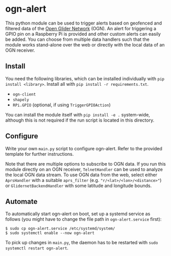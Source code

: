 # ogn-alert

This python module can be used to trigger alerts based on geofenced and filtered data of the [Open Glider Network](https://www.glidernet.org/) (OGN).
An alert for triggering a GPIO pin on a Raspberry Pi is provided and other custom alerts can easily be added.
You can choose from multiple data handlers such that the module works stand-alone over the web or directly with the local data of an OGN receiver.

## Install

You need the following libraries, which can be installed individually with `pip install <library>`.
Install all with `pip install -r requirements.txt`.
- `ogn-client`
- `shapely`
- `RPi.GPIO` (optional, if using `TriggerGPIOAction`)

You can install the module itself with `pip install -e .` system-wide, although this is not required if the run script is located in this directory.

## Configure

Write your own `main.py` script to configure ogn-alert.
Refer to the provided template for further instructions.

Note that there are multiple options to subscribe to OGN data.
If you run this module directly on an OGN receiver, `TelnetHandler` can be used to analyze the local OGN data stream.
To use OGN data from the web, select either `AprsHandler` with a suitable `aprs_filter` (e.g. `"r/<lat>/<lon>/<distance>"`) or `GlidernetBackendHandler` with some latitude and longitude bounds.

## Automate

To automatically start ogn-alert on boot, set up a systemd service as follows (you might have to change the file path in `ogn-alert.service` first):

```shell
$ sudo cp ogn-alert.service /etc/systemd/system/
$ sudo systemctl enable --now ogn-alert
```

To pick up changes in `main.py`, the daemon has to be restarted with `sudo systemctl restart ogn-alert`.

